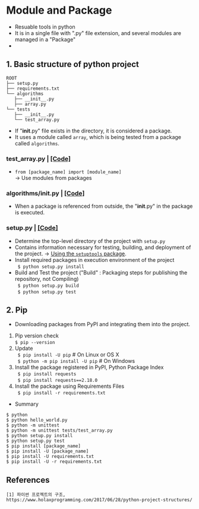 # Module and Package
- Resuable tools in python
- It is in a single file with ".py" file extension, and several modules are managed in a "Package"
- 
## 1. Basic structure of python project
```
ROOT
├── setup.py
├── requirements.txt
└── algorithms
   ├── __init__.py
   ├── array.py
└── tests   
   ├── __init__.py
   └── test_array.py
```
- If "__init__.py" file exists in the directory, it is considered a package.
- It uses a module called ```array```, which is being tested from a package called ```algorithms```.

### test_array.py | [[Code]]()
- ```from [package_name] import [module_name]```  
-> Use modules from packages


### algorithms/__init__.py | [[Code]]()
- When a package is referenced from outside, the "__init__.py" in the package is executed.

### setup.py | [[Code]]()
- Determine the top-level directory of the project with ```setup.py```
- Contains information necessary for testing, building, and deployment of the project.
-> [Using the ```setuptools``` package](https://packaging.python.org/tutorials/packaging-projects/#setup-args).
- Install required packages in execution environment of the project  
``` $ python setup.py install```
- Build and Test the project ("Build" : Packaging steps for publishing the repository, not Compiling)  
``` $ python setup.py build```  
``` $ python setup.py test```

## 2. Pip
- Downloading packages from PyPI and integrating them into the project.  
1. Pip version check  
``` $ pip --version ```  
2. Update  
``` $ pip install -U pip``` # On Linux or OS X  
``` $ python -m pip install -U pip```  # On Windows  
3. Install the package registered in PyPI, Python Package Index  
``` $ pip install requests```  
``` $ pip install requests==2.18.0```  
4. Install the package using Requirements Files  
``` $ pip install -r requirements.txt```  
- Summary  
```
$ python
$ python hello_world.py
$ python -m unittest
$ python -m unittest tests/test_array.py
$ python setup.py install
$ python setup.py test
$ pip install [package_name]
$ pip install -U [package_name]
$ pip install -U requirements.txt
$ pip install -U -r requirements.txt
```

## References
```
[1] 파이썬 프로젝트의 구조, https://www.holaxprogramming.com/2017/06/28/python-project-structures/
```
